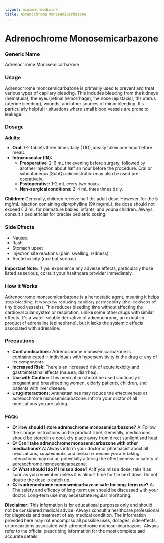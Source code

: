 ```yaml
---
layout: minimal-medicine
title: Adrenochrome Monosemicarbazone
---
```


# Adrenochrome Monosemicarbazone
### Generic Name
Adrenochrome Monosemicarbazone

### Usage
Adrenochrome monosemicarbazone is primarily used to prevent and treat various types of capillary bleeding.  This includes bleeding from the kidneys (hematuria), the eyes (retinal hemorrhage), the nose (epistaxis), the uterus (uterine bleeding), wounds, and other sources of minor bleeding. It's particularly helpful in situations where small blood vessels are prone to leakage.

### Dosage

**Adults:**

* **Oral:**  1-2 tablets three times daily (TID), ideally taken one hour before meals.
* **Intramuscular (IM):**
    * **Preoperative:** 2-6 mL the evening before surgery, followed by another injection about half an hour before the procedure. Oral or subcutaneous (SubQ) administration may also be used pre-operatively.
    * **Postoperative:** 1-2 mL every two hours.
    * **Non-surgical conditions:** 2-4 mL three times daily.

**Children:**  Generally, children receive half the adult dose.  However, for the 5 mg/mL injection containing diprophylline (90 mg/mL), the dose should not exceed 0.3 mL for premature babies, infants, and young children.  Always consult a pediatrician for precise pediatric dosing.


### Side Effects

* Nausea
* Rash
* Stomach upset
* Injection site reactions (pain, swelling, redness)
* Acute toxicity (rare but serious)

**Important Note:**  If you experience any adverse effects, particularly those listed as serious, consult your healthcare provider immediately.

### How it Works

Adrenochrome monosemicarbazone is a hemostatic agent, meaning it helps stop bleeding.  It works by reducing capillary permeability (the leakiness of tiny blood vessels). This reduces bleeding time without affecting the cardiovascular system or respiration, unlike some other drugs with similar effects.  It's a water-soluble derivative of adrenochrome, an oxidation product of adrenaline (epinephrine), but it lacks the systemic effects associated with adrenaline.

### Precautions

* **Contraindications:** Adrenochrome monosemicarbazone is contraindicated in individuals with hypersensitivity to the drug or any of its components.
* **Increased Risk:**  There's an increased risk of acute toxicity and gastrointestinal effects (nausea, diarrhea).
* **Use with Caution:** This medication should be used cautiously in pregnant and breastfeeding women, elderly patients, children, and patients with liver disease.
* **Drug Interactions:**  Antihistamines may reduce the effectiveness of adrenochrome monosemicarbazone.  Inform your doctor of all medications you are taking.

### FAQs

* **Q: How should I store adrenochrome monosemicarbazone?**  A: Follow the storage instructions on the product label. Generally, medications should be stored in a cool, dry place away from direct sunlight and heat.
* **Q: Can I take adrenochrome monosemicarbazone with other medications?** A: Always inform your doctor or pharmacist about all medications, supplements, and herbal remedies you are taking.  Interactions may occur, potentially altering the effectiveness or safety of adrenochrome monosemicarbazone.
* **Q: What should I do if I miss a dose?** A:  If you miss a dose, take it as soon as you remember unless it is almost time for the next dose.  Do not double the dose to catch up.
* **Q: Is adrenochrome monosemicarbazone safe for long-term use?** A:  The safety and efficacy of long-term use should be discussed with your doctor.  Long-term use may necessitate regular monitoring.


**Disclaimer:** This information is for educational purposes only and should not be considered medical advice. Always consult a healthcare professional for diagnosis and treatment of any medical condition.  The information provided here may not encompass all possible uses, dosages, side effects, or precautions associated with adrenochrome monosemicarbazone.  Always refer to the official prescribing information for the most complete and accurate details.
